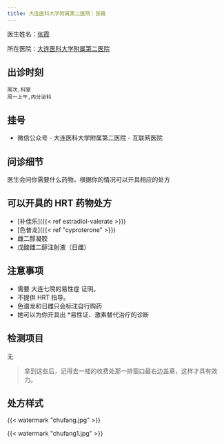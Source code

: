 ```yaml
---
title: 大连医科大学附属第二医院｜张霞
---
```


医生姓名：[张霞](https://www.haodf.com/doctor/9032018519.html)

所在医院：[大连医科大学附属第二医院](https://www.amap.com/place/B019B0AOZE)


## 出诊时刻

```csv
周次,科室
周一上午,内分泌科
```

## 挂号

- 微信公众号 -  大连医科大学附属第二医院 - 互联网医院

## 问诊细节

医生会问你需要什么药物，根据你的情况可以开具相应的处方

## 可以开具的 HRT 药物处方

- [补佳乐]({{< ref estradiol-valerate >}})
- [色普龙]({{< ref "cyproterone" >}})
- 雌二醇凝胶
- 戊酸雌二醇注射液（日雌）

## 注意事项

- 需要 大连七院的易性症 证明。
- 不提供 HRT 指导。
- 色谱龙和日雌只会标注自行购药
- 她可以为你开具出
*易性证、激素替代治疗的诊断

## 检测项目

无

> 拿到这些后，记得去一楼的收费处那一排窗口最右边盖章，这样才具有效力。

## 处方样式

{{< watermark "chufang.jpg" >}}

{{< watermark "chufang1.jpg" >}}
